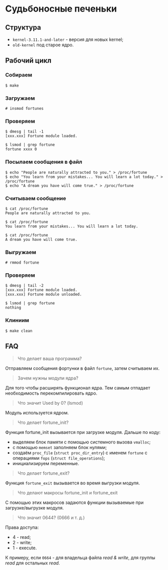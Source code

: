 # Судьбоносные печеньки

## Структура

* `kernel-3.11.1-and-later` - версия для новых kernel;
* `old-kernel` под старое ядро.

## Рабочий цикл

### Собираем

```
$ make
```

### Загружаем

```
# insmod fortunes
```

### Проверяем

```
$ dmesg | tail -1
[xxx.xxx] Fortune module loaded.
```

```
$ lsmod | grep fortune
fortune xxxx 0
```

### Посылаем сообщения в файл

```
$ echo "People are naturally attracted to you." > /proc/fortune
$ echo "You learn from your mistakes... You will learn a lot today." > /proc/fortune
$ echo "A dream you have will come true." > /proc/fortune
```

### Считываем сообщение

```
$ cat /proc/fortune
People are naturally attracted to you.
```
```
$ cat /proc/fortune
You learn from your mistakes... You will learn a lot today.
```
```
$ cat /proc/fortune
A dream you have will come true.
```

### Выгружаем

```
# rmmod fortune
```

### Проверяем

```
$ dmesg | tail -2
[xxx.xxx] Fortune module loaded.
[xxx.xxx] Fortune module unloaded.
```

```
$ lsmod | grep fortune
nothing
```

### Клиниим

```
$ make clean
```

## FAQ

> Что делает ваша программа?

Отправляем сообщения фортунки в файл `fortune`, затем считываем их.

> Зачем нужны модули ядра?

Для того чтобы расширять функционал ядра. Тем самым отпадает необходимость перекомпилировать ядро.

> Что значит Used by 0? (lsmod)

Модуль используется ядром.

> Что делает fortune_init?

Функция fortune_init вызывается при загрузке модуля. Дальше по коду:
* выделяем блок памяти с помощью системного вызова `vmalloc`;
* с помощью `memset` заполняем блок нулями;
* создаём `proc_file` (`struct proc_dir_entry`) c именем `fortune` c операциями `fops` (`struct file_operations`);
* инициализируем переменные.

> Что делает fortune_exit?

Функция `fortune_exit` вызывается во время выгрузки модуля.

> Что делают макросы fortune_init и fortune_exit

С помощью этих макросов задаются функции вызываемые при загрузке/выгрузке модуля.

> Что значит 0644? (0666 и т. д.)

Права доступа:
* 4 - read;
* 2 - write;
* 1 - execute.

К примеру, если `0664` - для владельца файла _read & write_, для группы _read_ для остальных _read_.